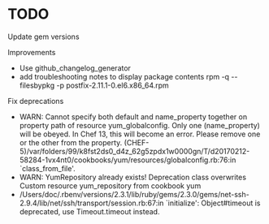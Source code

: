 # TODO

Update gem versions


Improvements

  - Use github_changelog_generator
  - add troubleshooting notes to display package contents
    rpm -q --filesbypkg -p postfix-2.11.1-0.el6.x86_64.rpm

Fix deprecations

  - WARN: Cannot specify both default and name_property together on property path of resource yum_globalconfig. Only one (name_property) will be obeyed. In Chef 13, this will become an error. Please remove one or the other from the property. (CHEF-5)/var/folders/99/k8fst2ds0_d4z_62g5zpdx1w0000gn/T/d20170212-58284-1vx4nt0/cookbooks/yum/resources/globalconfig.rb:76:in `class_from_file'.
  - WARN: YumRepository already exists!  Deprecation class overwrites Custom resource yum_repository from cookbook yum
  - /Users/doc/.rbenv/versions/2.3.1/lib/ruby/gems/2.3.0/gems/net-ssh-2.9.4/lib/net/ssh/transport/session.rb:67:in `initialize': Object#timeout is deprecated, use Timeout.timeout instead.

